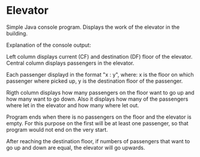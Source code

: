 # Elevator
Simple Java console program. Displays the work of the elevator in the building.

Explanation of the console output:

Left column displays current (CF) and destination (DF) floor of the elevator.
Central column displays passengers in the elevator. 

Each passenger displayd in the format "x : y", where: 
    x is the floor on which passenger where picked up,
    y is the destination floor of the passenger.

Rigth column displays how many passengers on the floor want to go up and how many want to go down.
Also it displays how many of the passengers where let in the elevator and how many where let out.

Program ends when there is no passengers on the floor and the elevator is empty.
For this purpose on the first will be at least one passenger, so that program would not end on the very start.

After reaching the destination floor, if numbers of passengers that want to go up and down are equal, the elevator will go upwards.
